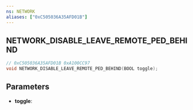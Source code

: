 ```yaml
---
ns: NETWORK
aliases: ["0xC505036A35AFD01B"]
---
```

## NETWORK_DISABLE_LEAVE_REMOTE_PED_BEHIND

```c
// 0xC505036A35AFD01B 0xA100CC97
void NETWORK_DISABLE_LEAVE_REMOTE_PED_BEHIND(BOOL toggle);
```

## Parameters
* **toggle**: 

